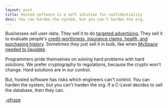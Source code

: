 ```yaml
---
layout: post
title: Hosted software is a soft solution for confidentiality
desc: You can harden the system, but you can't harden the org.
---
```


Businesses sell user-data.
They sell it to do [targeted advertising.](http://idlewords.com/talks/internet_with_a_human_face.htm#ads)
They sell it to evaluate people's [credit-worthiness, insurance claims, health, and purchasing history](http://www.consumerreports.org/cro/money/consumer-protection/big-brother-is-watching/overview/index.htm).
Sometimes they just sell it in bulk, like when [MySpace needed to liquidate](http://readwrite.com/2010/03/12/myspace_bulk_data).

Programmers pride themselves on solving hard problems with hard solutions.
We prefer cryptography to regulations, because the crypto won't change.
Hard solutions are in our control.

But, hosted software has risks which engineers can't control.
You can harden the system, but you can't harden the org.
If a C-Level decides to sell the database, then they can.

[-pfraze](https://twitter.com/pfrazee)